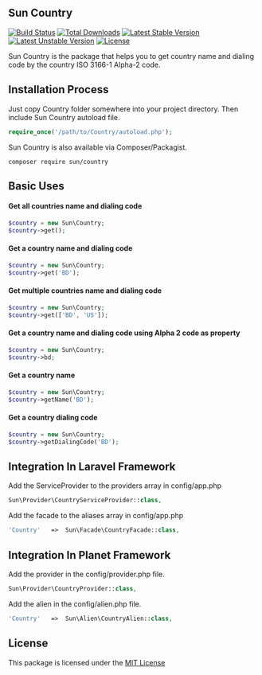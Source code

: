 ## Sun Country

[![Build Status](https://travis-ci.org/IftekherSunny/Country.svg?branch=master)](https://travis-ci.org/IftekherSunny/Country) [![Total Downloads](https://poser.pugx.org/sun/country/downloads)](https://packagist.org/packages/sun/country) [![Latest Stable Version](https://poser.pugx.org/sun/country/v/stable)](https://packagist.org/packages/sun/country) [![Latest Unstable Version](https://poser.pugx.org/sun/country/v/unstable)](https://packagist.org/packages/sun/country) [![License](https://poser.pugx.org/sun/country/license)](https://packagist.org/packages/sun/country)

Sun Country is the package that helps you to get country name and dialing code by the country ISO 3166-1 Alpha-2 code.

## Installation Process
 
Just copy Country folder somewhere into your project directory. Then include Sun Country autoload file.        
 
```php
require_once('/path/to/Country/autoload.php');
```

Sun Country is also available via Composer/Packagist.

```
composer require sun/country
```
 
## Basic Uses

#### Get all countries name and dialing code

```php
$country = new Sun\Country;
$country->get();
```

#### Get a country name and dialing code

```php
$country = new Sun\Country;
$country->get('BD');
```

#### Get multiple countries name and dialing code

```php
$country = new Sun\Country;
$country->get(['BD', 'US']);
```

#### Get a country name and dialing code using Alpha 2 code as property

```php
$country = new Sun\Country;
$country->bd;
```


#### Get a country name

```php
$country = new Sun\Country;
$country->getName('BD');
```

#### Get a country dialing code

```php
$country = new Sun\Country;
$country->getDialingCode('BD');
```

## Integration In Laravel Framework

Add the ServiceProvider to the providers array in config/app.php

```php
Sun\Provider\CountryServiceProvider::class,
```

Add the facade to the aliases array in config/app.php

```php
'Country'   =>  Sun\Facade\CountryFacade::class,
```

## Integration In Planet Framework

Add the provider in the config/provider.php file.

```php
Sun\Provider\CountryProvider::class,
```

Add the alien in the config/alien.php file.

```php
'Country'   =>  Sun\Alien\CountryAlien::class,
```


## License
This package is licensed under the [MIT License](https://github.com/iftekhersunny/Country/blob/master/LICENSE)
